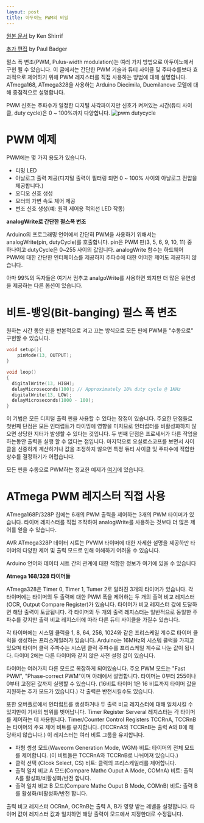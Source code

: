 ```yaml
---
layout: post
title: 아두이노 PWM의 비밀
---
```


[원본 문서](http://www.righto.com/2009/07/secrets-of-arduino-pwm.html) by Ken Shirrif 

[추가 편집](https://www.arduino.cc/en/Tutorial/SecretsOfArduinoPWM) by Paul Badger 

 펄스 폭 변조(PWM, Pulus-width modulation)는 여러 가지 방법으로 아두이노에서 구현 될 수 있습니다. 이 글에서는 간단한 PWM 기술과 듀티 사이클 및 주파수를보다 효과적으로 제어하기 위해 PWM 레지스터를 직접 사용하는 방법에 대해 설명합니다. ATmega168, ATmega328을 사용하는 Arduino Diecimila, Duemilanove 모델에 대해 중점적으로 설명합니다.

 PWM 신호는 주파수가 일정한 디지털 사각파이지만 신호가 켜져있는 시간(듀티 사이클, duty cycle)은 0 ~ 100%까지 다양합니다.
![pwm dutycycle](https://www.arduino.cc/en/uploads/Tutorial/pwm1.gif)

# PWM 예제

 PWM에는 몇 가지 용도가 있습니다.

- 디밍 LED
- 아날로그 출력 제공(디지털 출력이 필터링 되면 0 ~ 100% 사이의 아날로그 전압을 제공합니다.)
- 오디오 신호 생성
- 모터의 가변 속도 제어 제공
- 변조 신호 생성(예: 원격 제어용 적외선 LED 작동)

__analogWrite로 간단한 펄스폭 변조__

 Arduino의 프로그래밍 언어에서 간단히 PWM을 사용하기 위해서는 analogWrite(pin, dutyCycle)를 호출합니다. pin은 PWM 핀(3, 5, 6, 9, 10, 11) 중 하나이고 dutyCycle은 0~255 사이의 값입니다. analogWrite 함수는 하드웨어 PWM에 대한 간단한 인터페이스를 제공하지 주파수에 대한 어떠한 제어도 제공하지 않습니다.

아마 99%의 독자들은 여기서 멈추고 analgoWrite를 사용하면 되지만 더 많은 유연성을 제공하는 다른 옵션이 있습니다.

# 비트-뱅잉(Bit-banging) 펄스 폭 변조

 원하는 시간 동안 핀을 반본적으로 켜고 끄는 방식으로 모든 핀에 PWM을 "수동으로" 구현할 수 있습니다.
``` cpp
void setup(){
    pinMode(13, OUTPUT);
}

void loop()
{
  digitalWrite(13, HIGH);
  delayMicroseconds(100); // Approximately 10% duty cycle @ 1KHz
  digitalWrite(13, LOW);
  delayMicroseconds(1000 - 100);
}
```
 이 기법은 모든 디지털 출력 핀을 사용할 수 있다는 장점이 있습니다. 주요한 단점들로 첫번째 단점은 모든 인터럽트가 타이밍에 영향을 미치므로 인터럽터를 비활성화하지 않으면 상당한 지터가 발생할 수 있다는 것입니다. 두 번째 단점은 프로세서가 다른 작업을 하는동안 출력을 실행 할 수 없다는 점입니다. 마지막으로 오실로스코프를 보면서 사이클을 신중하게 계산하거나 값을 조정하지 않으면 특정 듀티 사이클 및 주파수에 적합한 상수를 결정하기가 어렵습니다.

 모든 핀을 수동으로 PWM하는 정교한 예제가 [여기](http://www.arduino.cc/playground/Main/PWMallPins)에 있습니다.

# ATmega PWM 레지스터 직접 사용

 ATmega168P/328P 칩에는 6개의 PWM 출력을 제어하는 3개의 PWM 타이머가 있습니다. 타이머 레지스터를 직접 조작하여 analogWrite를 사용하는 것보다 더 많은 제어를 얻을 수 있습니다.

 AVR ATmega328P 데이터 시트는 PVWM 타이머에 대한 자세한 설명을 제공하만 타이머의 다양한 제어 및 출력 모드로 인해 이해하기 어려울 수 있습니다.

 Arduino 언어와 데이터 시트 간의 관계에 대한 적합한 정보가 여기에 있을 수 있습니다

__Atmega 168/328 타이머들__

 ATmega328은 Timer 0, Timer 1, Tumer 2로 알려진 3개의 타이머가 있습니다. 각 타이머에는 타이머의 두 출력에 대한 PWM 폭을 제어하는 두 개의 출력 비교 레지스터(OCR, Output Compare Register)가 있습니다. 타이머가 비교 레지스터 값에 도달하면 해당 출력이 토글됩니다. 각 타이머의 두 개의 출력 레지스터는 일반적으로 동일한 주파수를 갖지만 출력 비교 레지스터에 따라 다른 듀티 사이클을 가질수 있습니다.

 각 타이머에는 시스템 클럭을 1, 8, 64, 256, 1024와 같은 프리스케일 계수로 타이머 클럭을 생성하는 프리스케일러가 있습니다. Arduino는 16MHz의 시스템 클럭을 가지고 있으며 타이머 클럭 주파수는 시스템 클럭 주파수를 프리스케일 계수로 나눈 값이 됩니다. 타이머 2에는 다른 타이머와 같지 않은 사전 설정 값이 있습니다.

 타이머는 여러가지 다른 모드로 복잡하게 되어있습니다. 주요 PWM 모드는 "Fast PWM", "Phase-correct PWM"이며 아래에서 설명합니다. 타이머는 0부터 255이나 0부터 고정된 값까지 실행할 수 있습니다. (16비트 타이머 1은 16 비트까지 타이머 값을 지원하는 추가 모드가 있습니다.) 각 출력은 반전시킬수도 있습니다.

 또한 오버플로에서 인터럽트를 생성하거나 두 출력 비교 레지스터에 대해 일치시킬 수 있지만이 기사의 범위를 벗어납니다. Timer Register Serveral 레지스터는 각 타이머를 제어하는 데 사용됩니다. Timer/Counter Control Registers TCCRnA, TCCRnB는 타이머의 주요 제어 비트를 유지합니다. (TCCRnA와 TCCRnB는 출력 A와 B에 해당하지 않습니다.) 이 레지스터는 여러 비트 그룹을 유지합니다.

- 파형 셍성 모드(Waveorm Generation Mode, WGM) 비트: 타이머의 전체 모드를 제어합니다.
  (이 비트들은 TCCRnA와 TCCRnB로 나뉘어져 있습니다.)
- 클럭 선택 (Clcok Select, CS) 비트: 클럭의 프리스케일러를 제어합니다.
- 출력 일치 비교 A 모드(Compare Mathc Ouput A Mode, COMnA) 비트: 출력 A를 활성화/비활성화/반전 합니다.
- 출력 일치 비교 B 모드(Compare Mathc Ouput B Mode, COMnB) 비트: 출력 B를 활성화/비활성화/반전 합니다.

 출력 비교 레지스터 OCRnA, OCRnB는 출력 A, B가 영향 받는 레벨을 설정합니다. 타이머 값이 레지스터 값과 일치하면 해당 출력이 모드에서 지정한대로 수정됩니다.
